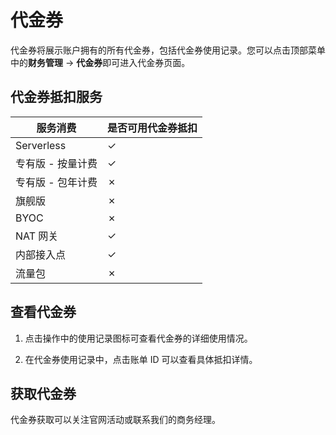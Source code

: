# 代金券

代金券将展示账户拥有的所有代金券，包括代金券使用记录。您可以点击顶部菜单中的**财务管理** -> **代金券**即可进入代金券页面。

## 代金券抵扣服务

| **服务消费**        | **是否可用代金券抵扣** |
| --------------- | -------------------- |
| Serverless |  ✓   |
| 专有版 - 按量计费 | ✓     |
| 专有版 - 包年计费 | ✗     |
| 旗舰版 | ✗     |
| BYOC | ✗     |
| NAT 网关 |   ✓   |
| 内部接入点 |   ✓   |
| 流量包 |   ✗   |

## 查看代金券

1. 点击操作中的使用记录图标可查看代金券的详细使用情况。

2. 在代金券使用记录中，点击账单 ID 可以查看具体抵扣详情。

## 获取代金券

代金券获取可以关注官网活动或联系我们的商务经理。
